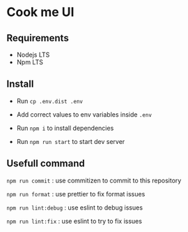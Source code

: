 # Cook me UI

## Requirements

- Nodejs LTS
- Npm LTS

## Install

- Run `cp .env.dist .env`

- Add correct values to env variables inside `.env`

- Run `npm i` to install dependencies

- Run `npm run start` to start dev server

## Usefull command

`npm run commit` : use commitizen to commit to this repository

`npm run format` : use prettier to fix format issues

`npm run lint:debug` : use eslint to debug issues

`npm run lint:fix` : use eslint to try to fix issues
